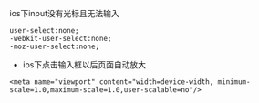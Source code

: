  ios下input没有光标且无法输入
```
user-select:none;
-webkit-user-select:none;
-moz-user-select:none;
```
+ ios下点击输入框以后页面自动放大
```
<meta name="viewport" content="width=device-width, minimum-scale=1.0,maximum-scale=1.0,user-scalable=no"/>
```
